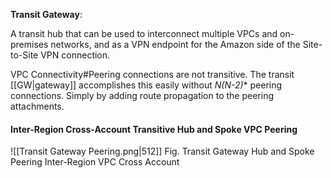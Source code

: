 **Transit Gateway**:

A transit hub that can be used to interconnect multiple VPCs and on-premises networks, and as a VPN endpoint for the Amazon side of the Site-to-Site VPN connection.

VPC Connectivity#Peering connections are not transitive. The transit [[GW|gateway]] accomplishes this easily without **N*(N-2)** peering connections. Simply by adding route propagation to the peering attachments.

#### Inter-Region Cross-Account Transitive Hub and Spoke VPC Peering

![[Transit Gateway Peering.png|512]]
Fig. Transit Gateway Hub and Spoke Peering Inter-Region VPC Cross Account